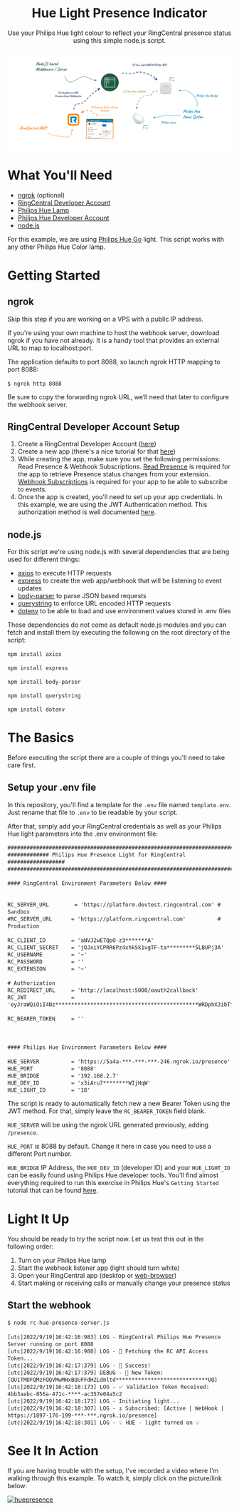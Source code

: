 <div align="center">
  
# Hue Light Presence Indicator
Use your Philips Hue light colour to reflect your RingCentral presence status using this simple node.js script. 


<img src="https://raw.githubusercontent.com/fleitao/the-ringcentral-collection/main/hue-light-presence-indicator/resources/hue_presence_diagram.png" align="center">


</div>

# What You'll Need

* [ngrok](https://ngrok.com/) (optional)
* [RingCentral Developer Account](https://developers.ringcentral.com/login.html#/)
* [Philips Hue Lamp](https://www.philips-hue.com/en-gb) 
* [Philips Hue Developer Account](https://developers.meethue.com/)
* [node.js](https://nodejs.org/)

For this example, we are using [Philips Hue Go](https://www.lighting.philips.co.uk/consumer/choose-a-fixture/hue-go) light. This script works with any other Philips Hue Color lamp.

# Getting Started

## ngrok

Skip this step if you are working on a VPS with a public IP address.

If you're using your own machine to host the webhook server, download ngrok if you have not already. It is a handy tool that provides an external URL to map to localhost:port. 

The application defaults to port 8088, so launch ngrok HTTP mapping to port 8088:

```$ ngrok http 8088```

Be sure to copy the forwarding ngrok URL, we’ll need that later to configure the webhook server.

## RingCentral Developer Account Setup

1. Create a RingCentral Developer Account ([here](https://developers.ringcentral.com/free-tier-sign-up.html))
2. Create a new app (there's a nice tutorial for that [here](https://ringcentr.al/3rYMdwG))
3. While creating the app, make sure you set the following permissions: Read Presence & Webhook Subscriptions. [Read Presence](https://developers.ringcentral.com/api-reference/Extension-Presence-Event) is required for the app to retrieve Presence status changes from your extension. [Webhook Subscriptions](https://developers.ringcentral.com/api-reference/Subscriptions/createSubscription) is required for your app to be able to subscribe to events.
3. Once the app is created, you'll need to set up your app credentials. In this example, we are using the JWT Authentication method. This authorization method is well documented [here](https://developers.ringcentral.com/guide/authentication/jwt/create-jwt).

## node.js

For this script we're using node.js with several dependencies that are being used for different things:

* [axios](https://axios-http.com/) to execute HTTP requests
* [express](https://expressjs.com/) to create the web app/webhook that will be listening to event updates
* [body-parser](https://www.npmjs.com/package/body-parser) to parse JSON based requests
* [querystring](https://nodejs.org/api/querystring.html) to enforce URL encoded HTTP requests
* [dotenv](https://www.npmjs.com/package/dotenv) to be able to load and use environment values stored in .env files

These dependencies do not come as default node.js modules and you can fetch and install them by executing the following on the root directory of the script:

```npm install axios```

```npm install express```

```npm install body-parser```

```npm install querystring```

```npm install dotenv```


# The Basics

Before executing the script there are a couple of things you'll need to take care first.

## Setup your .env file

In this repository, you'll find a template for the `.env` file named `template.env`. Just rename that file to `.env` to be readable by your script.

After that, simply add your RingCentral credentials as well as your Philips Hue light parameters into the .env environment file:


 ```
###########################################################################
############# Philips Hue Presence Light for RingCentral ##################
###########################################################################

#### RingCentral Environment Parameters Below ####


RC_SERVER_URL        = 'https://platform.devtest.ringcentral.com' # Sandbox
#RC_SERVER_URL      = 'https://platform.ringcentral.com'          # Production

RC_CLIENT_ID        = 'aNVJ2wE7QpO-z3*******A'
RC_CLIENT_SECRET    = 'jOJxiYCPRR6Pz4xhk5k1vgTF-ta*********5LBUPj3A'
RC_USERNAME         = '~'
RC_PASSWORD         = ''
RC_EXTENSION        = '~'

# Authorization
RC_REDIRECT_URL     = 'http://localhost:5000/oauth2callback'
RC_JWT              = 'eyJraWQiOiI4Nz*********************************************WRDphX3ibTf39kcpV0VGxdRDEA'

RC_BEARER_TOKEN     = ''



#### Philips Hue Environment Parameters Below ####

HUE_SERVER          = 'https://5a4a-***-***-***-246.ngrok.io/presence'
HUE_PORT            = '8088'
HUE_BRIDGE          = '192.168.2.7'
HUE_DEV_ID          = 'x3iAru7********WIjHqW'
HUE_LIGHT_ID        = '18'
```

The script is ready to automatically fetch new a new Bearer Token using the JWT method. For that, simply leave the `RC_BEARER_TOKEN` field blank.

`HUE_SERVER` will be using the ngrok URL generated previously, adding `/presence`. 

`HUE_PORT` is 8088 by default. Change it here in case you need to use a different Port number.

`HUE_BRIDGE` IP Address, the `HUE_DEV_ID` (developer ID) and your `HUE_LIGHT_ID` can be easily found using Philips Hue developer tools. You'll find almost everything required to run this exercise in Philips Hue's `Getting Started` tutorial that can be found [here](https://developers.meethue.com/develop/get-started-2/).

# Light It Up

You should be ready to try the script now. Let us test this out in the following order:

1. Turn on your Philips Hue lamp
2. Start the webhook listener app (light should turn white)
3. Open your RingCentral app (desktop or [web-browser](https://app.ringcentral.com/))
3. Start making or receiving calls or manually change your presence status


## Start the webhook

```
$ node rc-hue-presence-server.js

[utc|2022/9/19|16:42:16:983] LOG - RingCentral Philips Hue Presence Server running on port 8088
[utc|2022/9/19|16:42:16:988] LOG - 🔐 Fetching the RC API Access Token...
[utc|2022/9/19|16:42:17:379] LOG - 🔐 Success!
[utc|2022/9/19|16:42:17:379] DEBUG - 🔐 New Token: [QU1TMDFQMzFQQVMwMHxBQUFFdHZLdmltd*****************************UQ]
[utc|2022/9/19|16:42:18:173] LOG - ✅ Validation Token Received: 4bb3aabc-856a-471c-****-ac357e04a5c2
[utc|2022/9/19|16:42:18:173] LOG - Initiating light...
[utc|2022/9/19|16:42:18:307] LOG - ⚓ Subscribed: [Active | WebHook | https://1897-176-199-***-***.ngrok.io/presence]
[utc|2022/9/19|16:42:18:381] LOG - 💡 HUE - light turned on 💡
```


# See It In Action

If you are having trouble with the setup, I've recorded a video where I'm walking through this example. To watch it, simply click on the picture/link below:

[![huepresence](https://raw.githubusercontent.com/fleitao/the-ringcentral-collection/main/hue-light-presence-indicator/resources/hue_presence_demo_cover.png)](https://youtu.be/w--DD7qJFSg)

